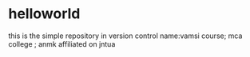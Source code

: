 # helloworld 
this is the simple repository in version control
name:vamsi
course; mca
college ; anmk
affiliated on jntua
